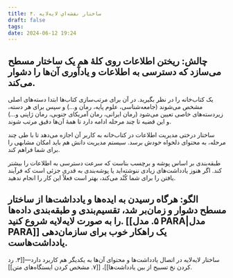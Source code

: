 ```yaml
---
title: ۴. ساختار نقشه‌ایِ لایه‌لایه
draft: false
tags: 
date: 2024-06-12 19:24
---
```

## چالش: ریختن اطلاعات روی کلهٔ هم یک ساختار مسطح می‌سازد که دسترسی به اطلاعات و یادآوری آن‌ها را دشوار می‌کند.

یک کتاب‌خانه را در نظر بگیرید.  در آن برای مرتب‌سازی کتاب‌ها ابتدا دسته‌های اصلی مشخص می‌شوند (جامعه‌شناسی، علوم پایه، رمان و...) و سپس برای هر دسته، زیردسته‌های خاصی تعیین می‌شود (رمان ایرانی، رمان آمریکای جنوبی، رمان ژاپنی و...) و این قضیه تا چند مرحله ادامه دارد تا همهٔ آن‌ها دقیق مرتب شوند.

ساختار درختی مدیریت اطلاعات در کتاب‌خانه به کاربر آن اجازه می‌دهد تا با طی چند مرحله، به محتوای دلخواه خودش برسد. سیستم مدیریت دانش هم باید امکان مشابهی را برای شما فراهم کند.

طبقه‌بندی بر اساس پوشه و برچسب بناست که سرعت دسترسی به اطلاعات را بیشتر کند. اگر هنوز یادداشت‌های زیادی ننوشته‌اید یا پوشه‌بندی به قدری جزئی است که فرآیند یافتن را برای شما کُنْد می‌کند، بهتر است فعلاً این کار را انجام ندهید. 

## الگو: هرگاه رسیدن به ایده‌ها و یادداشت‌ها از ساختار مسطح دشوار و زمان‌بر شد، تقسیم‌بندی و طبقه‌بندی داده‌ها را به صورت لایه‌لایه شروع کنید. [[۵. مدل PARA|مدل PARA]] یک راهکار خوب برای سازمان‌دهی یادداشت‌هاست.

ساختار لایه‌لایه در اتصال یادداشت‌ها و محتوای آن‌ها به یکدیگر هم کاربرد دارد—[[۳. رد کردن نخ تسبیح از بین یادداشت‌ها]]، [[۷. مشخص کردن ایستگاه‌های متن]].
